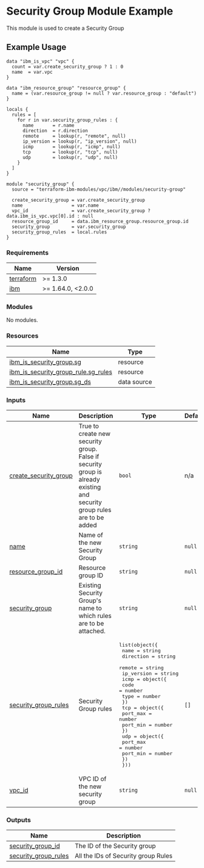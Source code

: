 # Security Group Module Example

This module is used to create a Security Group

## Example Usage
```
data "ibm_is_vpc" "vpc" {
  count = var.create_security_group ? 1 : 0
  name  = var.vpc
}

data "ibm_resource_group" "resource_group" {
  name = (var.resource_group != null ? var.resource_group : "default")
}

locals {
  rules = [
    for r in var.security_group_rules : {
      name       = r.name
      direction  = r.direction
      remote     = lookup(r, "remote", null)
      ip_version = lookup(r, "ip_version", null)
      icmp       = lookup(r, "icmp", null)
      tcp        = lookup(r, "tcp", null)
      udp        = lookup(r, "udp", null)
    }
  ]
}

module "security_group" {
  source = "terraform-ibm-modules/vpc/ibm//modules/security-group"

  create_security_group = var.create_security_group
  name                  = var.name
  vpc_id                = var.create_security_group ? data.ibm_is_vpc.vpc[0].id : null
  resource_group_id     = data.ibm_resource_group.resource_group.id
  security_group        = var.security_group
  security_group_rules  = local.rules
}
```

<!-- BEGINNING OF PRE-COMMIT-TERRAFORM DOCS HOOK -->
### Requirements

| Name | Version |
|------|---------|
| <a name="requirement_terraform"></a> [terraform](#requirement\_terraform) | >= 1.3.0 |
| <a name="requirement_ibm"></a> [ibm](#requirement\_ibm) | >= 1.64.0, <2.0.0 |

### Modules

No modules.

### Resources

| Name | Type |
|------|------|
| [ibm_is_security_group.sg](https://registry.terraform.io/providers/IBM-Cloud/ibm/latest/docs/resources/is_security_group) | resource |
| [ibm_is_security_group_rule.sg_rules](https://registry.terraform.io/providers/IBM-Cloud/ibm/latest/docs/resources/is_security_group_rule) | resource |
| [ibm_is_security_group.sg_ds](https://registry.terraform.io/providers/IBM-Cloud/ibm/latest/docs/data-sources/is_security_group) | data source |

### Inputs

| Name | Description | Type | Default | Required |
|------|-------------|------|---------|:--------:|
| <a name="input_create_security_group"></a> [create\_security\_group](#input\_create\_security\_group) | True to create new security group. False if security group is already existing and security group rules are to be added | `bool` | n/a | yes |
| <a name="input_name"></a> [name](#input\_name) | Name of the new Security Group | `string` | `null` | no |
| <a name="input_resource_group_id"></a> [resource\_group\_id](#input\_resource\_group\_id) | Resource group ID | `string` | `null` | no |
| <a name="input_security_group"></a> [security\_group](#input\_security\_group) | Existing Security Group's name to which rules are to be attached. | `string` | `null` | no |
| <a name="input_security_group_rules"></a> [security\_group\_rules](#input\_security\_group\_rules) | Security Group rules | <pre>list(object({<br/>    name       = string<br/>    direction  = string<br/>    remote     = string<br/>    ip_version = string<br/>    icmp = object({<br/>      code = number<br/>      type = number<br/>    })<br/>    tcp = object({<br/>      port_max = number<br/>      port_min = number<br/>    })<br/>    udp = object({<br/>      port_max = number<br/>      port_min = number<br/>    })<br/>  }))</pre> | `[]` | no |
| <a name="input_vpc_id"></a> [vpc\_id](#input\_vpc\_id) | VPC ID of the new security group | `string` | `null` | no |

### Outputs

| Name | Description |
|------|-------------|
| <a name="output_security_group_id"></a> [security\_group\_id](#output\_security\_group\_id) | The ID of the Security group |
| <a name="output_security_group_rules"></a> [security\_group\_rules](#output\_security\_group\_rules) | All the IDs of Security group Rules |
<!-- END OF PRE-COMMIT-TERRAFORM DOCS HOOK -->
